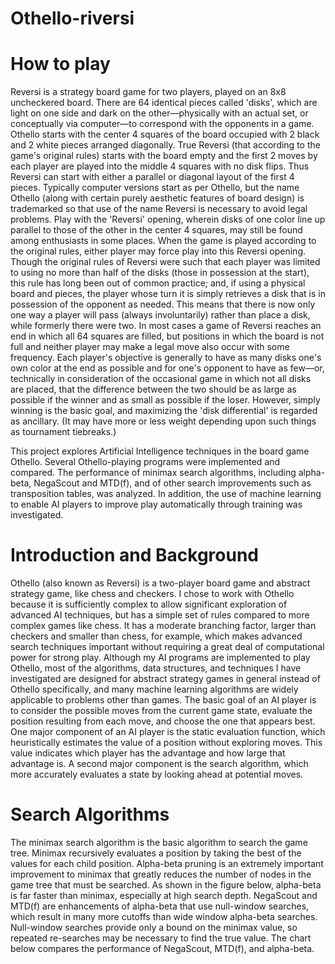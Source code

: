 Othello-riversi
===============


How to play
===========
Reversi is a strategy board game for two players, played on an 8x8 uncheckered board. There are 64 identical pieces called 'disks', which are light on one side and dark on the other—physically with an actual set, or conceptually via computer—to correspond with the opponents in a game.
Othello starts with the center 4 squares of the board occupied with 2 black and 2 white pieces arranged diagonally. True Reversi (that according to the game's original rules) starts with the board empty and the first 2 moves by each player are played into the middle 4 squares with no disk flips. Thus Reversi can start with either a parallel or diagonal layout of the first 4 pieces. Typically computer versions start as per Othello, but the name Othello (along with certain purely aesthetic features of board design) is trademarked so that use of the name Reversi is necessary to avoid legal problems. Play with the 'Reversi' opening, wherein disks of one color line up parallel to those of the other in the center 4 squares, may still be found among enthusiasts in some places. When the game is played according to the original rules, either player may force play into this Reversi opening.
Though the original rules of Reversi were such that each player was limited to using no more than half of the disks (those in possession at the start), this rule has long been out of common practice; and, if using a physical board and pieces, the player whose turn it is simply retrieves a disk that is in possession of the opponent as needed. This means that there is now only one way a player will pass (always involuntarily) rather than place a disk, while formerly there were two. In most cases a game of Reversi reaches an end in which all 64 squares are filled, but positions in which the board is not full and neither player may make a legal move also occur with some frequency.
Each player's objective is generally to have as many disks one's own color at the end as possible and for one's opponent to have as few—or, technically in consideration of the occasional game in which not all disks are placed, that the difference between the two should be as large as possible if the winner and as small as possible if the loser. However, simply winning is the basic goal, and maximizing the 'disk differential' is regarded as ancillary. (It may have more or less weight depending upon such things as tournament tiebreaks.)


This project explores Artificial Intelligence techniques in the 
board game Othello. Several Othello-playing programs were 
implemented and compared. The performance of minimax search 
algorithms, including alpha-beta, NegaScout and MTD(f), and of 
other search improvements such as transposition tables, was 
analyzed. In addition, the use of machine learning to enable 
AI players to improve play automatically through training was 
investigated.

Introduction and Background
===========================

Othello (also known as Reversi) is a two-player board game 
and abstract strategy game, like chess and checkers. I chose 
to work with Othello because it is sufficiently complex to allow 
significant exploration of advanced AI techniques, but has a 
simple set of rules compared to more complex games like 
chess. It has a moderate branching factor, larger than 
checkers and smaller than chess, for example, which makes 
advanced search techniques important without requiring a 
great deal of computational power for strong play. Although 
my AI programs are implemented to play Othello, most of the 
algorithms, data structures, and techniques I have 
investigated are designed for abstract strategy games in 
general instead of Othello specifically, and many machine 
learning algorithms are widely applicable to problems other 
than games.
The basic goal of an AI player is to consider the possible 
moves from the current game state, evaluate the position 
resulting from each move, and choose the one that appears 
best. One major component of an AI player is the static 
evaluation function, which heuristically estimates the value of 
a position without exploring moves. This value indicates 
which player has the advantage and how large that 
advantage is. A second major component is the search 
algorithm, which more accurately evaluates a state by 
looking ahead at potential moves.


Search Algorithms
=================

The minimax search algorithm is the basic algorithm to 
search the game tree. Minimax recursively evaluates a 
position by taking the best of the values for each child 
position. Alpha-beta pruning is an extremely important 
improvement to minimax that greatly reduces the number of 
nodes in the game tree that must be searched. As shown in 
the figure below, alpha-beta is far faster than minimax, 
especially at high search depth.
NegaScout and MTD(f) are enhancements of alpha-beta that 
use null-window searches, which result in many more cutoffs 
than wide window alpha-beta searches. Null-window 
searches provide only a bound on the minimax value, so 
repeated re-searches may be necessary to find the true 
value.  The chart below compares the performance of 
NegaScout, MTD(f), and alpha-beta.




